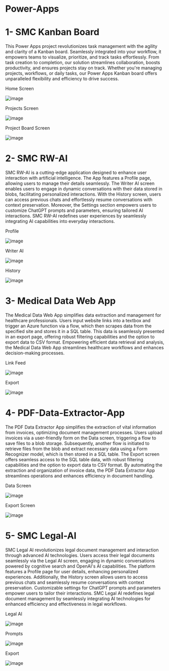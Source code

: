 # Power-Apps

# 1- SMC Kanban Board

This Power Apps project revolutionizes task management with the agility and clarity of a Kanban board. Seamlessly integrated into your workflow, it empowers teams to visualize, prioritize, and track tasks effortlessly. From task creation to completion, our solution streamlines collaboration, boosts productivity, and ensures projects stay on track. Whether you're managing projects, workflows, or daily tasks, our Power Apps Kanban board offers unparalleled flexibility and efficiency to drive success.

Home Screen

![image](https://github.com/MYousafTK/Power-Apps/assets/128382787/2db6dd20-0519-40fe-9ecf-5cc4c23914f4)

Projects Screen

![image](https://github.com/MYousafTK/Power-Apps/assets/128382787/2272b9ee-5f73-4ec8-a126-66ee505de0a6)

Project Board Screen

![image](https://github.com/MYousafTK/Power-Apps/assets/128382787/fe0c7d15-9f7b-4654-9027-c3c753744e22)

# 2- SMC RW-AI

SMC RW-AI is a cutting-edge application designed to enhance user interaction with artificial intelligence. The App features a Profile page, allowing users to manage their details seamlessly. The Writer AI screen enables users to engage in dynamic conversations with their data stored in blobs, facilitating personalized interactions. With the History screen, users can access previous chats and effortlessly resume conversations with context preservation. Moreover, the Settings section empowers users to customize ChatGPT prompts and parameters, ensuring tailored AI interactions. SMC RW-AI redefines user experiences by seamlessly integrating AI capabilities into everyday interactions.

Profile

![image](https://github.com/MYousafTK/Power-Apps/assets/128382787/64c5d8fb-66c4-48d2-bc99-18fc0a86c2a4)

Writer AI

![image](https://github.com/MYousafTK/Power-Apps/assets/128382787/63afff08-cc65-4f62-9507-c90606d937dc)

History

![image](https://github.com/MYousafTK/Power-Apps/assets/128382787/c1bbc9b5-ef39-47f8-af87-b90592a20fb2)

# 3- Medical Data Web App

The Medical Data Web App simplifies data extraction and management for healthcare professionals. Users input website links into a textbox and trigger an Azure function via a flow, which then scrapes data from the specified site and stores it in a SQL table. This data is seamlessly presented in an export page, offering robust filtering capabilities and the option to export data to CSV format. Empowering efficient data retrieval and analysis, the Medical Data Web App streamlines healthcare workflows and enhances decision-making processes.

Link Feed

![image](https://github.com/MYousafTK/Power-Apps/assets/128382787/feaca9ed-8419-44d1-af2f-9b139ca2f29c)

Export

![image](https://github.com/MYousafTK/Power-Apps/assets/128382787/2c2ef767-b846-4eb9-8111-7bfb06e9df2b)

# 4- PDF-Data-Extractor-App

The PDF Data Extractor App simplifies the extraction of vital information from invoices, optimizing document management processes. Users upload invoices via a user-friendly form on the Data screen, triggering a flow to save files to a blob storage. Subsequently, another flow is initiated to retrieve files from the blob and extract necessary data using a Form Recognizer model, which is then stored in a SQL table. The Export screen offers seamless access to the SQL table data, with robust filtering capabilities and the option to export data to CSV format. By automating the extraction and organization of invoice data, the PDF Data Extractor App streamlines operations and enhances efficiency in document handling.

Data Screen

![image](https://github.com/MYousafTK/Power-Apps/assets/128382787/0d2ed7aa-90a8-4843-b370-234961d3340d)

Export Screen

![image](https://github.com/MYousafTK/Power-Apps/assets/128382787/fcb389c5-af57-41ad-adf1-fd22c8459e72)

# 5- SMC Legal-AI

SMC Legal AI revolutionizes legal document management and interaction through advanced AI technologies. Users access their legal documents seamlessly via the Legal AI screen, engaging in dynamic conversations powered by cognitive search and OpenAI's AI capabilities. The platform features a Profile page for user details, enhancing personalized experiences. Additionally, the History screen allows users to access previous chats and seamlessly resume conversations with context preservation. Customizable settings for ChatGPT prompts and parameters empower users to tailor their interactions. SMC Legal AI redefines legal document management by seamlessly integrating AI technologies for enhanced efficiency and effectiveness in legal workflows.

Legal AI

![image](https://github.com/MYousafTK/Power-Apps/assets/128382787/1df1f060-b8cd-482b-bc2d-afc3b929318f)

Prompts

![image](https://github.com/MYousafTK/Power-Apps/assets/128382787/8a7a9e66-48a3-4ae9-a1e9-87f4b61d015a)

Export

![image](https://github.com/MYousafTK/Power-Apps/assets/128382787/0b518d4c-e283-412c-a2c6-657d99dfea81)












